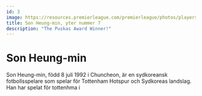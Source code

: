 ```yaml
---
id: 3
image: https://resources.premierleague.com/premierleague/photos/players/250x250/p85971.png
title: Son Heung-min, yter nummer 7 
description: "The Puskas Award Winner!"
---
```


# Son Heung-min
Son Heung-min, född 8 juli 1992 i Chuncheon, är en sydkoreansk fotbollsspelare som spelar för Tottenham Hotspur och Sydkoreas landslag. 
Han har spelat för tottenhma i